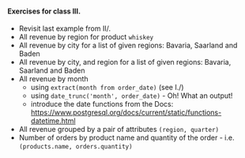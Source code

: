#### Exercises for class III.

* Revisit last example from II/.
* All revenue by region for product `whiskey`
* All revenue by city for a list of given regions: Bavaria, Saarland and Baden
* All revenue by city, and region for a list of given regions: Bavaria, Saarland and Baden
* All revenue by month
  - using `extract(month from order_date)` (see I./)
  - using `date_trunc('month', order_date)` - Oh! What an output!
  - introduce the date functions from the Docs:
    https://www.postgresql.org/docs/current/static/functions-datetime.html
* All revenue grouped by a pair of attributes `(region, quarter)`
* Number of orders by product name and quantity of the order - i.e. `(products.name, orders.quantity)`
